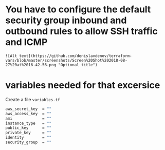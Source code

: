 # You have to configure the default security group inbound and outbound rules to allow SSH traffic and ICMP 
```
![Alt text](https://github.com/denislavdenov/terraform-vars/blob/master/screenshots/Screen%20Shot%202018-08-27%20at%2016.42.56.png "Optional title")
```

# variables needed for that excersice 
Create a file `variables.tf`

``` bash
aws_secret_key  = ""
aws_access_key  = ""
ami             = ""
instance_type   = ""
public_key      = ""
private_key     = ""
identity        = ""
security_group  = ""
```

